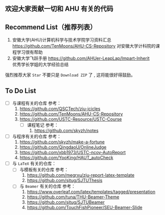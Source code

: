 ## 欢迎大家贡献一切和 AHU 有关的代码

## Recommend List（推荐列表）

1. 安徽大学(AHU)计算机科学与技术学院学习资料汇总 https://github.com/TenMoons/AHU-CS-Repository
  对安徽大学计科院的课程学习很有帮助
2. 安徽大学飞跃手册 https://github.com/AHUer-LeapLap/Impart-Inherit  
  优秀学长学姐的大学经验总结

强烈推荐大家 `Star` 不要只是 `Download ZIP` 了 , 这将能很好得鼓励。

## To Do List

- [ ] 与课程有关的仓库         参考：
  1. https://github.com/QSCTech/zju-icicles
  2. https://github.com/TenMoons/AHU-CS-Repository
  3. https://github.com/USTC-Resource/USTC-Course
     - [ ] 课程笔记 参考：
       1. https://github.com/skyzh/notes
- [ ] 与程序有关的仓库         参考：
  1. https://github.com/skyzh/make-a-fortune
  2. https://github.com/QingdaoU/OnlineJudge
  3. https://github.com/xbb1973/USTC-ncov-AutoReport
  4. https://github.com/YooKing/HAUT_autoCheck
- [ ] 与 `LaTeX` 有关的仓库：
  - [ ] 与模板有关的仓库        参考：
    1. https://github.com/megrxu/zju-report-latex-template
    2. https://github.com/sjtug/SJTUThesis
  - [ ] 与 `Beamer` 有关的仓库 参考：
    1. https://www.overleaf.com/latex/templates/tagged/presentation
    2. https://github.com/tuna/THU-Beamer-Theme
    3. https://github.com/sjtug/SJTUBeamer
    4. https://github.com/TouchFishPioneer/SEU-Beamer-Slide
